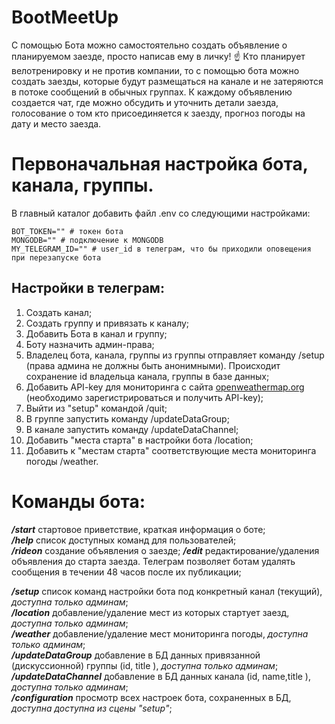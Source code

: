 # BootMeetUp

С помощью Бота можно самостоятельно создать объявление о планируемом заезде, просто написав ему в личку! ☝️
Кто планирует велотренировку и не против компании, то с помощью бота можно создать заезды, которые будут размещаться на канале и не затеряются в потоке сообщений в обычных группах. К каждому объявлению создается чат, где можно обсудить и уточнить детали заезда, голосование о том кто присоединяется к заезду, прогноз погоды на дату и место заезда.

# Первоначальная настройка бота, канала, группы.

В главный каталог добавить файл .env со следующими настройками:

```
BOT_TOKEN="" # токен бота
MONGODB="" # подключение к MONGODB
MY_TELEGRAM_ID="" # user_id в телеграм, что бы приходили оповещения при перезапуске бота
```

## Настройки в телеграм:

1. Создать канал;
2. Создать группу и привязать к каналу;
3. Добавить Бота в канал и группу;
4. Боту назначить админ-права;
5. Владелец бота, канала, группы из группы отправляет команду /setup (права админа не должны быть анонимными). Происходит сохранение id владельца канала, группы в базе данных;
6. Добавить API-key для мониторинга с сайта [openweathermap.org](https://openweathermap.org/api) (необходимо зарегистрироваться и получить API-key);
7. Выйти из "setup" командой /quit;
8. В группе запустить команду /updateDataGroup;
9. В канале запустить команду /updateDataChannel;
10. Добавить "места старта" в настройки бота /location;
11. Добавить к "местам старта" соответствующие места мониторинга погоды /weather.

# Команды бота:

**_/start_** стартовое приветствие, краткая информация о боте;  
**_/help_** список доступных команд для пользователей;  
**_/rideon_** создание объявления о заезде;
**_/edit_** редактирование/удаления объявления до старта заезда. Телеграм позволяет ботам удалять сообщения в течении 48 часов после их публикации;

**_/setup_** список команд настройки бота под конкретный канал (текущий), _доступна только админам_;  
**_/location_** добавление/удаление мест из которых стартует заезд, _доступна только админам_;  
**_/weather_** добавление/удаление мест мониторинга погоды, _доступна только админам_;  
**_/updateDataGroup_** добавление в БД данных привязанной (дискуссионной) группы (id, title ), _доступна только админам_;  
**_/updateDataChannel_** добавление в БД данных канала (id, name,title ), _доступна только админам_;  
**_/configuration_** просмотр всех настроек бота, сохраненных в БД, _доступна доступна из сцены "setup"_;
